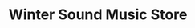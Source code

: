 ---
title: "Winter Sound Music Store"
url: /gloucester-point/winter-sound-music-store/
shop: Instrumente
---